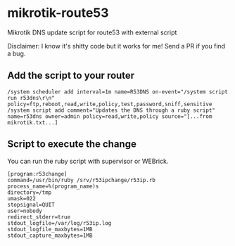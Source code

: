 # mikrotik-route53
Mikrotik DNS update script for route53 with external script

Disclaimer: I know it's shitty code but it works for me! Send a PR if you find a bug.

## Add the script to your router
```
/system scheduler add interval=1m name=R53DNS on-event="/system script run r53dns\r\n" policy=ftp,reboot,read,write,policy,test,password,sniff,sensitive
/system script add comment="Updates the DNS through a ruby script" name=r53dns owner=admin policy=read,write,policy source="[...from mikrotik.txt...]
```

## Script to execute the change
You can run the ruby script with supervisor or WEBrick. 

```
[program:r53change]
command=/usr/bin/ruby /srv/r53ipchange/r53ip.rb
process_name=%(program_name)s
directory=/tmp
umask=022
stopsignal=QUIT
user=nobody
redirect_stderr=true
stdout_logfile=/var/log/r53ip.log
stdout_logfile_maxbytes=1MB
stdout_capture_maxbytes=1MB
```
